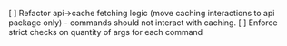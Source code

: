 [ ] Refactor api->cache fetching logic (move caching interactions to api package only) - commands should not interact with caching.
[ ] Enforce strict checks on quantity of args for each command